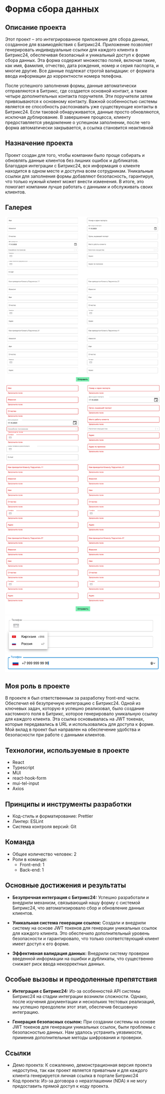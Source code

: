 # Форма сбора данных

## Описание проекта
Этот проект – это интегрированное приложение для сбора данных, созданное для взаимодействия с Битрикс24. Приложение позволяет генерировать индивидуальные ссылки для каждого клиента в Битрикс24, обеспечивая безопасный и уникальный доступ к форме сбора данных. Эта форма содержит множество полей, включая такие, как имя, фамилия, отчество, дата рождения, номер и серия паспорта, и многие другие. Все данные подлежат строгой валидации: от формата ввода информации до корректности номера телефона.

После успешного заполнения формы, данные автоматически отправляются в Битрикс, где создается основной контакт, а также четыре дополнительных контакта поручителя. Эти поручители затем привязываются к основному контакту. Важной особенностью системы является ее способность распознавать уже существующие контакты в Битрикс24. Если таковой обнаруживается, данные просто обновляются, исключая дублирование. В завершение процесса, клиенту предоставляется уведомление о успешном заполнении, после чего форма автоматически закрывается, а ссылка становится неактивной

## Назначение проекта
Проект создан для того, чтобы компании было проще собирать и обновлять данные клиентов без лишних ошибок и дубликатов. Благодаря интеграции с Битрикс24, вся информация о клиенте находится в одном месте и доступна всем сотрудникам. Уникальные ссылки для заполнения формы добавляют безопасность, гарантируя, что только нужный клиент может внести изменения. В итоге, это помогает компании лучше работать с данными и обслуживать своих клиентов.

## Галерея

![Изображение 1](https://github.com/BrepeX/bolsun-form/blob/main/screen%201.png)
![Изображение 2](https://github.com/BrepeX/bolsun-form/blob/main/screen%202.png)
![Изображение 3](https://github.com/BrepeX/bolsun-form/blob/main/screen%203.png)
![Изображение 4](https://github.com/BrepeX/bolsun-form/blob/main/screen%204.png)

## Моя роль в проекте
В проекте я был ответственным за разработку front-end части. Обеспечил её безупречную интеграцию с Битрикс24. Одной из ключевых задач, которую я успешно реализовал, было создание кастомного поля в Битрикс, которое генерировало уникальную ссылку для каждого клиента. Эта ссылка основывалась на JWT токенах, которые передавались в URL и использовались для доступа к форме. Мой вклад в проект был направлен на обеспечение удобства и безопасности при работе с данными клиентов.

## Технологии, используемые в проекте
- React
- Typescript
- MUI
- react-hook-form
- mui-tel-input
- Axios

## Принципы и инструменты разработки
- Код-стиль и форматирование: Prettier
- Линтер: ESLint
- Система контроля версий: Git 

## Команда
- Общее количество человек: 2
- Роли в команде:
  - Front-end: 1
  - Back-end: 1

## Основные достижения и результаты
- **Безупречная интеграция с Битрикс24:** Успешно разработали и внедрили механизм, связывающий нашу форму с системой Битрикс24, что автоматизировало сбор и обновление данных клиентов.

- **Уникальная система генерации ссылок:** Создали и внедрили систему на основе JWT токенов для генерации уникальных ссылок для каждого клиента. Это обеспечило дополнительный уровень безопасности и гарантировало, что только соответствующий клиент имеет доступ к его форме.
  
- **Эффективная валидация данных:** Внедрили систему проверки введенной информации на ошибки и дубликаты, что существенно снижает риск ввода некорректных данных.

## Особые вызовы и преодоленные препятствия
- **Интеграция с Битрикс24:** Из-за особенностей API системы Битрикс24 на стадии интеграции возникли сложности. Однако, после изучения документации и нескольких тестовых реализаций, мы успешно преодолели этот этап, обеспечив бесшовную интеграцию.
  
- **Генерация безопасных ссылок:** При создании системы на основе JWT токенов для генерации уникальных ссылок, были проблемы с безопасностью данных. Нам удалось устранить уязвимости, применив дополнительные методы шифрования и проверки.

## Ссылки
- Демо проекта: К сожалению, демонстрационная версия проекта недоступна, так как проект является приватным и для каждого клиента генерируется личная ссылка в портале Битрикс24
- Код проекта: Из-за договора о неразглашении (NDA) я не могу предоставить прямой доступ к коду проекта.

